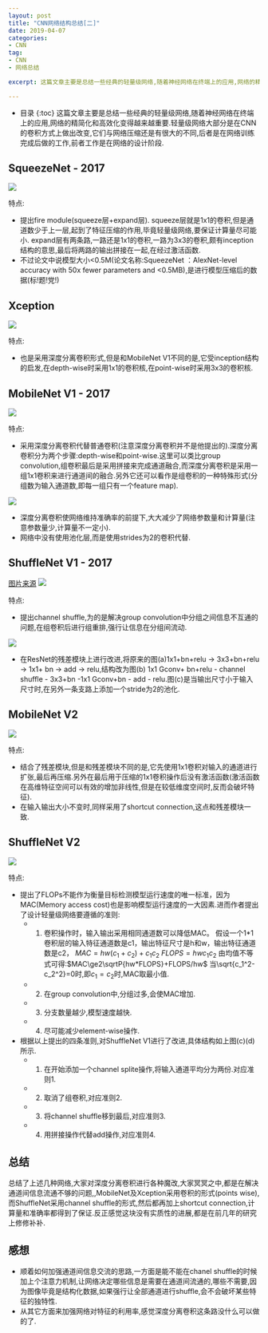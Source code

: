 ```yaml
---
layout: post
title: "CNN网络结构总结[二]"
date: 2019-04-07
categories:
- CNN
tag:
- CNN
- 网络总结

excerpt: 这篇文章主要是总结一些经典的轻量级网络,随着神经网络在终端上的应用,网络的精简化和高效化变得越来越重要.轻量级网络大部分是在CNN的卷积方式上做出改变,它们与网络压缩还是有很大的不同,后者是在网络训练完成后做的工作,前者工作是在网络的设计阶段.

---
```

* 目录
{:toc}
这篇文章主要是总结一些经典的轻量级网络,随着神经网络在终端上的应用,网络的精简化和高效化变得越来越重要.轻量级网络大部分是在CNN的卷积方式上做出改变,它们与网络压缩还是有很大的不同,后者是在网络训练完成后做的工作,前者工作是在网络的设计阶段.


## SqueezeNet - 2017

<img src="/assets/images/posts/CNN2/squeezenet.jpg"/>

特点:
- 提出fire module(squeeze层+expand层). squeeze层就是1x1的卷积,但是通道数少于上一层,起到了特征压缩的作用,毕竟轻量级网络,要保证计算量尽可能小. expand层有两条路,一路还是1x1的卷积,一路为3x3的卷积,颇有inception结构的意思,最后将两路的输出拼接在一起,在经过激活函数.
- 不过论文中说模型大小<0.5M(论文名称:SqueezeNet ：AlexNet-level accuracy with 50x fewer parameters and <0.5MB),是进行模型压缩后的数据(标!题!党!)

## Xception

<img src="/assets/images/posts/CNN2/xcepyion.jpg"/>

特点:
- 也是采用深度分离卷积形式,但是和MobileNet V1不同的是,它受inception结构的启发,在depth-wise时采用1x1的卷积核,在point-wise时采用3x3的卷积核.

## MobileNet V1 - 2017

<img src="/assets/images/posts/CNN2/mobilenet1.jpg"/>

特点:
- 采用深度分离卷积代替普通卷积(注意深度分离卷积并不是他提出的).深度分离卷积分为两个步骤:depth-wise和point-wise.这里可以类比group convolution,组卷积最后是采用拼接来完成通道融合,而深度分离卷积是采用一组1x1卷积来进行通道间的融合.另外它还可以看作是组卷积的一种特殊形式(分组数为输入通道数,即每一组只有一个feature map).

<img src="/assets/images/posts/CNN2/mobilenet12.png"/>

- 深度分离卷积使网络维持准确率的前提下,大大减少了网络参数量和计算量(注意参数量少,计算量不一定小).
- 网络中没有使用池化层,而是使用strides为2的卷积代替.

## ShuffleNet V1 - 2017

[图片来源](https://blog.csdn.net/u011974639/article/details/79200559)
<img src="/assets/images/posts/CNN2/shuffle.png"/>

特点:
- 提出channel shuffle,为的是解决group convolution中分组之间信息不互通的问题,在组卷积后进行组重排,强行让信息在分组间流动.

<img src="/assets/images/posts/CNN2/shuffle1.png"/>

- 在ResNet的残差模块上进行改进,将原来的图(a)1x1+bn+relu -> 3x3+bn+relu -> 1x1+ bn  -> add -> relu,结构改为图(b) 1x1 Gconv+ bn+relu - channel shuffle - 3x3+bn -1x1 Gconv+bn - add - relu.图(c)是当输出尺寸小于输入尺寸时,在另外一条支路上添加一个stride为2的池化.

## MobileNet V2

<img src="/assets/images/posts/CNN2/mobilenet2.png"/>

特点:
- 结合了残差模块,但是和残差模块不同的是,它先使用1x1卷积对输入的通道进行扩张,最后再压缩.另外在最后用于压缩的1x1卷积操作后没有激活函数(激活函数在高维特征空间可以有效的增加非线性,但是在较低维度空间时,反而会破坏特征).
- 在输入输出大小不变时,同样采用了shortcut connection,这点和残差模块一致.

## ShuffleNet V2

<img src="/assets/images/posts/CNN2/shuffle2.jpg"/>

特点:
- 提出了FLOPs不能作为衡量目标检测模型运行速度的唯一标准，因为MAC(Memory access cost)也是影响模型运行速度的一大因素.进而作者提出了设计轻量级网络要遵循的准则:
	- 1. 卷积操作时，输入输出采用相同通道数可以降低MAC。
	假设一个1*1卷积层的输入特征通道数是c1，输出特征尺寸是h和w，输出特征通道数是c2，
	$MAC=hw(c_1+c_2)+c_{1}c_{2}$
	$FLOPS=hwc_{1}c_{2}$
	由均值不等式可得:$MAC\ge2\sqrtP{hw*FLOPS}+FLOPS/hw$
	当\sqrt{c_1^2-c_2^2}=0时,即$c_1=c_2$时,MAC取最小值.
	- 2. 在group convolution中,分组过多,会使MAC增加.
	- 3. 分支数量越少,模型速度越快.
	- 4. 尽可能减少element-wise操作.
- 根据以上提出的四条准则,对ShuffleNet V1进行了改进,具体结构如上图(c)(d)所示.
	- 1. 在开始添加一个channel splite操作,将输入通道平均分为两份.对应准则1.
	- 2. 取消了组卷积,对应准则2.
	- 3. 将channel shuffle移到最后,对应准则3.
	- 4. 用拼接操作代替add操作,对应准则4.

## 总结

总结了上述几种网络,大家对深度分离卷积进行各种魔改,大家冥冥之中,都是在解决通道间信息流通不够的问题,,MobileNet及Xception采用卷积的形式(points wise),而ShuffleNet采用channel shuffle的形式,然后都再加上shortcut connection,计算量和准确率都得到了保证.反正感觉这块没有实质性的进展,都是在前几年的研究上修修补补.

## 感想

- 顺着如何加强通道间信息交流的思路,一方面是能不能在chanel shuffle的时候加上个注意力机制,让网络决定哪些信息是需要在通道间流通的,哪些不需要,因为图像毕竟是结构化数据,如果强行让全部通道进行shuffle,会不会破坏某些特征的独特性.
- 从其它方面来加强网络对特征的利用率,感觉深度分离卷积这条路没什么可以做的了.
